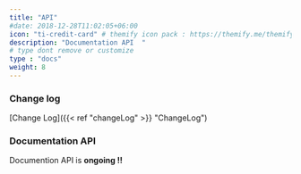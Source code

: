 ```yaml
---
title: "API"
#date: 2018-12-28T11:02:05+06:00
icon: "ti-credit-card" # themify icon pack : https://themify.me/themify-icons
description: "Documentation API  "
# type dont remove or customize
type : "docs"
weight: 8
---
```


### Change log

[Change Log]({{< ref "changeLog" >}} "ChangeLog")


### Documentation API

Documention API is **ongoing !!**  
